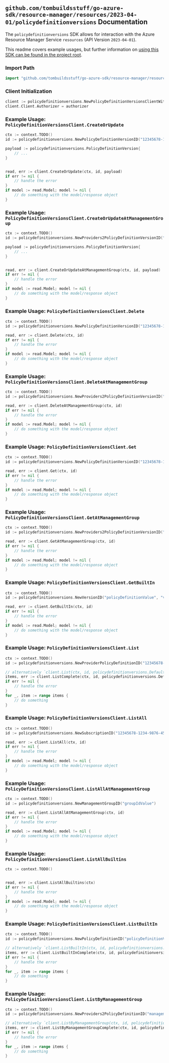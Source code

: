 
## `github.com/tombuildsstuff/go-azure-sdk/resource-manager/resources/2023-04-01/policydefinitionversions` Documentation

The `policydefinitionversions` SDK allows for interaction with the Azure Resource Manager Service `resources` (API Version `2023-04-01`).

This readme covers example usages, but further information on [using this SDK can be found in the project root](https://github.com/tombuildsstuff/go-azure-sdk/tree/main/docs).

### Import Path

```go
import "github.com/tombuildsstuff/go-azure-sdk/resource-manager/resources/2023-04-01/policydefinitionversions"
```


### Client Initialization

```go
client := policydefinitionversions.NewPolicyDefinitionVersionsClientWithBaseURI("https://management.azure.com")
client.Client.Authorizer = authorizer
```


### Example Usage: `PolicyDefinitionVersionsClient.CreateOrUpdate`

```go
ctx := context.TODO()
id := policydefinitionversions.NewPolicyDefinitionVersionID("12345678-1234-9876-4563-123456789012", "policyDefinitionValue", "versionValue")

payload := policydefinitionversions.PolicyDefinitionVersion{
	// ...
}


read, err := client.CreateOrUpdate(ctx, id, payload)
if err != nil {
	// handle the error
}
if model := read.Model; model != nil {
	// do something with the model/response object
}
```


### Example Usage: `PolicyDefinitionVersionsClient.CreateOrUpdateAtManagementGroup`

```go
ctx := context.TODO()
id := policydefinitionversions.NewProviders2PolicyDefinitionVersionID("managementGroupValue", "policyDefinitionValue", "versionValue")

payload := policydefinitionversions.PolicyDefinitionVersion{
	// ...
}


read, err := client.CreateOrUpdateAtManagementGroup(ctx, id, payload)
if err != nil {
	// handle the error
}
if model := read.Model; model != nil {
	// do something with the model/response object
}
```


### Example Usage: `PolicyDefinitionVersionsClient.Delete`

```go
ctx := context.TODO()
id := policydefinitionversions.NewPolicyDefinitionVersionID("12345678-1234-9876-4563-123456789012", "policyDefinitionValue", "versionValue")

read, err := client.Delete(ctx, id)
if err != nil {
	// handle the error
}
if model := read.Model; model != nil {
	// do something with the model/response object
}
```


### Example Usage: `PolicyDefinitionVersionsClient.DeleteAtManagementGroup`

```go
ctx := context.TODO()
id := policydefinitionversions.NewProviders2PolicyDefinitionVersionID("managementGroupValue", "policyDefinitionValue", "versionValue")

read, err := client.DeleteAtManagementGroup(ctx, id)
if err != nil {
	// handle the error
}
if model := read.Model; model != nil {
	// do something with the model/response object
}
```


### Example Usage: `PolicyDefinitionVersionsClient.Get`

```go
ctx := context.TODO()
id := policydefinitionversions.NewPolicyDefinitionVersionID("12345678-1234-9876-4563-123456789012", "policyDefinitionValue", "versionValue")

read, err := client.Get(ctx, id)
if err != nil {
	// handle the error
}
if model := read.Model; model != nil {
	// do something with the model/response object
}
```


### Example Usage: `PolicyDefinitionVersionsClient.GetAtManagementGroup`

```go
ctx := context.TODO()
id := policydefinitionversions.NewProviders2PolicyDefinitionVersionID("managementGroupValue", "policyDefinitionValue", "versionValue")

read, err := client.GetAtManagementGroup(ctx, id)
if err != nil {
	// handle the error
}
if model := read.Model; model != nil {
	// do something with the model/response object
}
```


### Example Usage: `PolicyDefinitionVersionsClient.GetBuiltIn`

```go
ctx := context.TODO()
id := policydefinitionversions.NewVersionID("policyDefinitionValue", "versionValue")

read, err := client.GetBuiltIn(ctx, id)
if err != nil {
	// handle the error
}
if model := read.Model; model != nil {
	// do something with the model/response object
}
```


### Example Usage: `PolicyDefinitionVersionsClient.List`

```go
ctx := context.TODO()
id := policydefinitionversions.NewProviderPolicyDefinitionID("12345678-1234-9876-4563-123456789012", "policyDefinitionValue")

// alternatively `client.List(ctx, id, policydefinitionversions.DefaultListOperationOptions())` can be used to do batched pagination
items, err := client.ListComplete(ctx, id, policydefinitionversions.DefaultListOperationOptions())
if err != nil {
	// handle the error
}
for _, item := range items {
	// do something
}
```


### Example Usage: `PolicyDefinitionVersionsClient.ListAll`

```go
ctx := context.TODO()
id := policydefinitionversions.NewSubscriptionID("12345678-1234-9876-4563-123456789012")

read, err := client.ListAll(ctx, id)
if err != nil {
	// handle the error
}
if model := read.Model; model != nil {
	// do something with the model/response object
}
```


### Example Usage: `PolicyDefinitionVersionsClient.ListAllAtManagementGroup`

```go
ctx := context.TODO()
id := policydefinitionversions.NewManagementGroupID("groupIdValue")

read, err := client.ListAllAtManagementGroup(ctx, id)
if err != nil {
	// handle the error
}
if model := read.Model; model != nil {
	// do something with the model/response object
}
```


### Example Usage: `PolicyDefinitionVersionsClient.ListAllBuiltins`

```go
ctx := context.TODO()


read, err := client.ListAllBuiltins(ctx)
if err != nil {
	// handle the error
}
if model := read.Model; model != nil {
	// do something with the model/response object
}
```


### Example Usage: `PolicyDefinitionVersionsClient.ListBuiltIn`

```go
ctx := context.TODO()
id := policydefinitionversions.NewPolicyDefinitionID("policyDefinitionValue")

// alternatively `client.ListBuiltIn(ctx, id, policydefinitionversions.DefaultListBuiltInOperationOptions())` can be used to do batched pagination
items, err := client.ListBuiltInComplete(ctx, id, policydefinitionversions.DefaultListBuiltInOperationOptions())
if err != nil {
	// handle the error
}
for _, item := range items {
	// do something
}
```


### Example Usage: `PolicyDefinitionVersionsClient.ListByManagementGroup`

```go
ctx := context.TODO()
id := policydefinitionversions.NewProviders2PolicyDefinitionID("managementGroupValue", "policyDefinitionValue")

// alternatively `client.ListByManagementGroup(ctx, id, policydefinitionversions.DefaultListByManagementGroupOperationOptions())` can be used to do batched pagination
items, err := client.ListByManagementGroupComplete(ctx, id, policydefinitionversions.DefaultListByManagementGroupOperationOptions())
if err != nil {
	// handle the error
}
for _, item := range items {
	// do something
}
```
